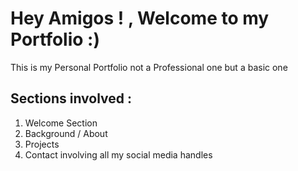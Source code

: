 # Hey Amigos ! , Welcome to my Portfolio :)


This is my Personal Portfolio not a Professional one but a basic one 

## Sections involved :
1. Welcome Section
2. Background / About
3. Projects
4. Contact involving all my social media handles

